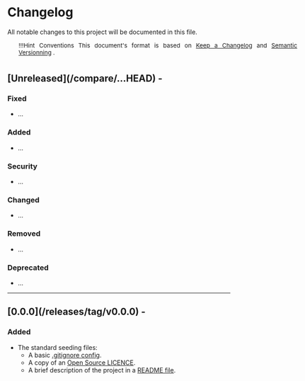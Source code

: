 <!-- markdownlint-disable MD024 -->
# Changelog
<!--
-------------------------------------------------------------------------------------------------------------------------------------
___  [   ]  INSTALLATION  CHECKLIST     __________________________________________
----------------------------------------------------------------------------------------------------------------------------

[   ]  COPY / MOVE the template to `/CHANGELOG.md` (at repo's root-level)

[   ]  REPLACE https://github.com/e2d2ipi/tmpl-local-project-holder to the actual repository's URL.
       There are 5 instances of it:
        [   ]  3x in the TEMPLATE section
        [   ]  1x in the [0.0.0] vesion
        [   ]  1x in the [Unreleasd] vesion

[   ]  UPDATE version [0.0.0] with the project's data
        [   ]  Set the <yyy-mm-dd> to TODAY's date
        [   ]  ADD / REMOVE / MODIFY  the version's description (e.g. specify the use license)

[   ]  DONE! Move this checklist at the bottom of this file (or deleting it)

-->
<!--
-------------------------------------------------------------------------------------------------------------------------------------
___  HEADER     _______________________________________________________________
---------------------------------------------------------------------------------------------------------------------------->

All notable changes to this project will be documented in this file.

<div style="min-width: 45em; font-size: normal; margin: 0 10% 5ex 5%;">
<div style="font-size: 95%; text-align: justify;">

!!!Hint Conventions
    This document's format is based on [Keep a Changelog](https://keepachangelog.com/en/1.0.0/)
    and [Semantic Versionning](https://semver.org/spec/v2.0.0.htmlspec/v2.0.0.html) .

</div></div>

<!--
-------------------------------------------------------------------------------------------------------------------------------------
___  TEMPLATE     _____________________________________________________________
-----------------------------------------------------------------------------------------------------------------------------

## [Unreleased](<repo-url>/compare/...HEAD)
## [<vers>](<repo-url>/releases/tag/<the-tag>) - <yyy-mm-dd>
## [<vers>](<repo-url>/compare/<to-that>...<this>) - <yyy-mm-dd>

### Added

- ...

### Changed

- ...

### Deprecated

- ...

### Removed

- ...

### Fixed

- ...

### Security

- ...

-->
<!--
-------------------------------------------------------------------------------------------------------------------------------------
___ CHANGELOG   ____________________________________________________________
-----------------------------------------------------------------------------------------------------------------------------
NEW  VERSION  CHECKLIST  (!!! Release Brsnch !!!)
´´´´´´´´´´´´´´´´´´´´´´´´´´´´´´´´´´´´´´´´´´´´´´´´´´´´´´´´´´´´´´´´´´´´´´´´
The first 3 steps below should be taken eright on the `develop` branch, right before  the `telease`
branch is created. If done on the `release` branch, then the changes should be merged back to
the `develop` branch asap (before  its changelog is updated with new entries, otherwise tconflicts
will occur when the `release` branch is merged back to the `develop` branch).

    [   ]  REPLACE [Unrelease] by the last release's next version

    [   ]  MODIFY the comparison settings from `...HEAD` to `<last-vers-tag>...<new-vers-tag>`

    [   ]  REPLACE <yyy-mm-dd> by today's date
          (this update should be the /release / vX.Y.Z' branch's last commit)

    [   ]  REPLACE [Unrelease] by the last release's next version

The step below finalizes the release's changelog. It should be the last commit on the `release`
branch before the final merge happens.

    [   ]  MODIFY the comparison settings from `...HEAD` to `<last-vers-tag>...<new-vers-zag>`

-->

## [Unreleased](<repo-url>/compare/...HEAD) - <yyy-mm-dd>

### Fixed

- ...

### Added

- ...

### Security

- ...

### Changed

- ...

### Removed

- ...

### Deprecated

- ...

-------------------------------------------------------------------------------------------------------------------------------------

## [0.0.0](<repo-url>/releases/tag/v0.0.0) - <yyy-mm-dd>

### Added

- The standard seeding files:
  - A basic [.gitignore config](/.gitignore).
  - A copy of an [Open Source LICENCE](/LICENSE).
  - A brief description of the project in a [README file](/README.md).

<!-- markdownlint-disable MD024 -->

